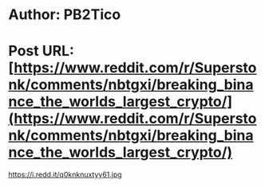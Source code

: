# Author: PB2Tico
# Post URL: [https://www.reddit.com/r/Superstonk/comments/nbtgxi/breaking_binance_the_worlds_largest_crypto/](https://www.reddit.com/r/Superstonk/comments/nbtgxi/breaking_binance_the_worlds_largest_crypto/)


https://i.redd.it/q0knknuxtyy61.jpg